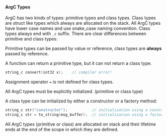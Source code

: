 #### ArgC Types

ArgC has two kinds of types: primitive types and class types. Class types are
struct like types which always are allocated on the stack. All ArgC types have
lower case names and use snake_case naming convention. Class types always end
with `_c` suffix. There are clear differences between primitive and class types:

Primitive types can be passed by value or reference, class types are **always**
passed by reference.

A function can return a primitive type, but it can not return a class type.

```C
string_c convert(int32 x);    // compiler error!
```

Assignment operator `=` is not defined for class types.

All ArgC types must be explicitly initialized. (primitive or class type)

A class type can be initialized by either a constructor or a factory method:

```C
string_c str("constructor");           // initialization using a constructor
string_c str = to_string(msg_buffer);  // initialization using a factory method
```

All ArgC types (primitive or class) are allocated on stack and their lifetime
ends at the end of the scope in which they are defined. 